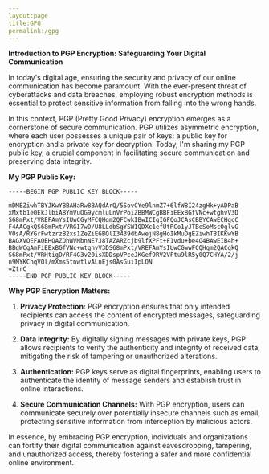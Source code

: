 ```yaml
---
layout:page
title:GPG
permalink:/gpg
---
```

**Introduction to PGP Encryption: Safeguarding Your Digital Communication**

In today's digital age, ensuring the security and privacy of our online communication has become paramount. With the ever-present threat of cyberattacks and data breaches, employing robust encryption methods is essential to protect sensitive information from falling into the wrong hands.

In this context, PGP (Pretty Good Privacy) encryption emerges as a cornerstone of secure communication. PGP utilizes asymmetric encryption, where each user possesses a unique pair of keys: a public key for encryption and a private key for decryption. Today, I'm sharing my PGP public key, a crucial component in facilitating secure communication and preserving data integrity.

**My PGP Public Key:**

```
-----BEGIN PGP PUBLIC KEY BLOCK-----

mDMEZiwhTBYJKwYBBAHaRw8BAQdArQ/5SovCYe9lnmZ7+6lfW8I24zgHk+yADPaB
xMxtb1e0EkJlbiA8YmVuQG9ycmluLnVrPoiZBBMWCgBBFiEExBGfVNc+wtghvV3D
S68mPxt/VREFAmYsIUwCGyMFCQHgm2QFCwkIBwICIgIGFQoJCAsCBBYCAwECHgcC
F4AACgkQS68mPxt/VRGI7wD/U8LLdbSgYSW1QDXc1efUtRCo1yJTBeSoMscOglvG
V0sA/RYGrFwtzrzB2xs1ZeZiEGBQlI3439dbAwejN8gHoIkMuDgEZiwhTBIKKwYB
BAGXVQEFAQEHQAZDhWVMbnNE7J8TAZARZcjb9lfXPFt+F1vdu+be4Q4BAwEIB4h+
BBgWCgAmFiEExBGfVNc+wtghvV3DS68mPxt/VREFAmYsIUwCGwwFCQHgm2QACgkQ
S68mPxt/VRHtigD/RF4G3v20isXDDspVPceJKGef9RV2VFtu9lR5y0Q7CHYA/2/j
n9MYKChqVOl/mXms5tnwtlvALnEjs0AsGuiIpLQN
=ZtrC
-----END PGP PUBLIC KEY BLOCK-----
```

**Why PGP Encryption Matters:**

1. **Privacy Protection:** PGP encryption ensures that only intended recipients can access the content of encrypted messages, safeguarding privacy in digital communication.

2. **Data Integrity:** By digitally signing messages with private keys, PGP allows recipients to verify the authenticity and integrity of received data, mitigating the risk of tampering or unauthorized alterations.

3. **Authentication:** PGP keys serve as digital fingerprints, enabling users to authenticate the identity of message senders and establish trust in online interactions.

4. **Secure Communication Channels:** With PGP encryption, users can communicate securely over potentially insecure channels such as email, protecting sensitive information from interception by malicious actors.

In essence, by embracing PGP encryption, individuals and organizations can fortify their digital communication against eavesdropping, tampering, and unauthorized access, thereby fostering a safer and more confidential online environment.
